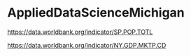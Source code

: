 # AppliedDataScienceMichigan

https://data.worldbank.org/indicator/SP.POP.TOTL

https://data.worldbank.org/indicator/NY.GDP.MKTP.CD
